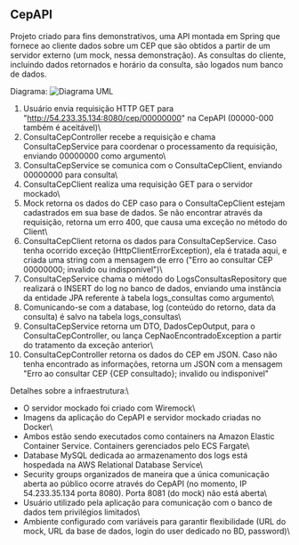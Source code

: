 ## CepAPI
Projeto criado para fins demonstrativos, uma API montada em Spring que fornece ao cliente dados sobre um CEP que são obtidos a partir de um servidor externo (um mock, nessa demonstração). As consultas do cliente, incluindo dados retornados e horário da consulta, são logados num banco de dados.

Diagrama:
![Diagrama UML](docs/uml-diagrama.png)

1. Usuário envia requisição HTTP GET para "http://54.233.35.134:8080/cep/00000000" na CepAPI (00000-000 também é aceitável)\
2. ConsultaCepController recebe a requisição e chama ConsultaCepService para coordenar o processamento da requisição, enviando 00000000 como argumento\
3. ConsultaCepService se comunica com o ConsultaCepClient, enviando 00000000 para consulta\
4. ConsultaCepClient realiza uma requisição GET para o servidor mockado\
5. Mock retorna os dados do CEP caso para o ConsultaCepClient estejam cadastrados em sua base de dados. Se não encontrar através da requisição, retorna um erro 400, que causa uma exceção no método do Client\
6. ConsultaCepClient retorna os dados para ConsultaCepService. Caso tenha ocorrido exceção (HttpClientErrorException), ela é tratada aqui, e criada uma string com a mensagem de erro ("Erro ao consultar CEP 00000000; invalido ou indisponivel")\
7. ConsultaCepService chama o método do LogsConsultasRepository que realizará o INSERT do log no banco de dados, enviando uma instância da entidade JPA referente à tabela logs_consultas como argumento\
8. Comunicando-se com a database, log (conteúdo do retorno, data da consulta) é salvo na tabela logs_consultas\
9. ConsultaCepService retorna um DTO, DadosCepOutput, para o ConsultaCepController, ou lança CepNaoEncontradoException a partir do tratamento da exceção anterior\
10. ConsultaCepController retorna os dados do CEP em JSON. Caso não tenha encontrado as informações, retorna um JSON com a mensagem "Erro ao consultar CEP {CEP consultado}; invalido ou indisponivel"


Detalhes sobre a infraestrutura:\
- O servidor mockado foi criado com Wiremock\
- Imagens da aplicação do CepAPI e servidor mockado criadas no Docker\
- Ambos estão sendo executados como containers na Amazon Elastic Container Service. Containers gerenciados pelo ECS Fargate\
- Database MySQL dedicada ao armazenamento dos logs está hospedada na AWS Relational Database Service\
- Security groups organizados de maneira que a única comunicação aberta ao público ocorre através do CepAPI (no momento, IP 54.233.35.134 porta 8080). Porta 8081 (do mock) não está aberta\
- Usuário utilizado pela aplicação para comunicação com o banco de dados tem privilégios limitados\
- Ambiente configurado com variáveis para garantir flexibilidade (URL do mock, URL da base de dados, login do user dedicado no BD, password)\